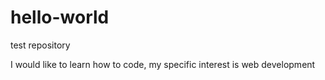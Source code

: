 # hello-world
test repository 

I would like to learn how to code, my specific interest is web development 
